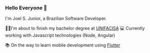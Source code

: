 ### Hello Everyone 👋

I'm Joel S. Junior, a Brazilian Software Developer.

👨‍🎓I'm about to finish my bachelor degree at [UNIFACISA](https://www.unifacisa.edu.br/home)
💻 Currently working with Javascript technologies (Node, Angular)

📚 On the way to learn mobile development using [Flutter](flutter.dev)




<!--
**joelsantosjunior/joelsantosjunior** is a ✨ _special_ ✨ repository because its `README.md` (this file) appears on your GitHub profile.

- 🔭 I’m currently working on ...
- 🌱 I’m currently learning ...
- 👯 I’m looking to collaborate on ...
- 🤔 I’m looking for help with ...
- 💬 Ask me about ...
- 📫 How to reach me: ...
- 😄 Pronouns: ...
- ⚡ Fun fact: ...
-->
